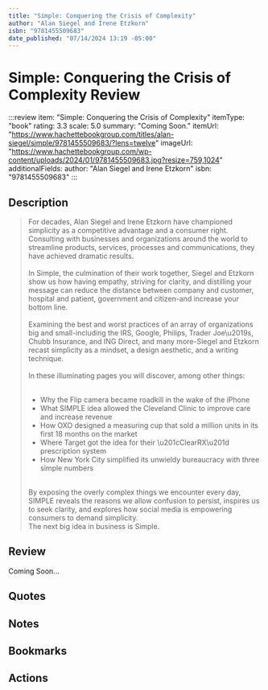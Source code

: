 ```yaml
---
title: "Simple: Conquering the Crisis of Complexity"
author: "Alan Siegel and Irene Etzkorn"
isbn: "9781455509683"
date_published: "07/14/2024 13:19 -05:00"
---
```


# Simple: Conquering the Crisis of Complexity Review

:::review
item: "Simple: Conquering the Crisis of Complexity"
itemType: "book"
rating: 3.3
scale: 5.0
summary: "Coming Soon."
itemUrl: "https://www.hachettebookgroup.com/titles/alan-siegel/simple/9781455509683/?lens=twelve"
imageUrl: "https://www.hachettebookgroup.com/wp-content/uploads/2024/01/9781455509683.jpg?resize=759,1024"
additionalFields:
  author: "Alan Siegel and Irene Etzkorn"
  isbn: "9781455509683"
:::

## Description

> For decades, Alan Siegel and Irene Etzkorn have championed simplicity as a competitive advantage and a consumer right. Consulting with businesses and organizations around the world to streamline products, services, processes and communications, they have achieved dramatic results.  
> <br>
> In Simple, the culmination of their work together, Siegel and Etzkorn show us how having empathy, striving for clarity, and distilling your message can reduce the distance between company and customer, hospital and patient, government and citizen-and increase your bottom line.  
> <br>
> Examining the best and worst practices of an array of organizations big and small-including the IRS, Google, Philips, Trader Joe\u2019s, Chubb Insurance, and ING Direct, and many more-Siegel and Etzkorn recast simplicity as a mindset, a design aesthetic, and a writing technique.  
> <br>
> In these illuminating pages you will discover, among other things:  
> <br>
>    - Why the Flip camera became roadkill in the wake of the iPhone
>    - What SIMPLE idea allowed the Cleveland Clinic to improve care and increase revenue
>    - How OXO designed a measuring cup that sold a million units in its first 18 months on the market
>    - Where Target got the idea for their \u201cClearRX\u201d prescription system
>    - How New York City simplified its unwieldy bureaucracy with three simple numbers
> <br>
> By exposing the overly complex things we encounter every day, SIMPLE reveals the reasons we allow confusion to persist, inspires us to seek clarity, and explores how social media is empowering consumers to demand simplicity.  
> <br>
> The next big idea in business is Simple.

## Review

Coming Soon...

## Quotes

## Notes

## Bookmarks

## Actions
